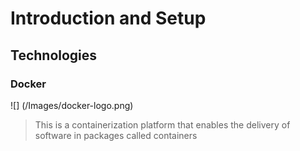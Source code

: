 # Introduction and Setup

## Technologies
### Docker
![] (/Images/docker-logo.png)
> This is a containerization platform that enables the delivery of software in packages called containers
